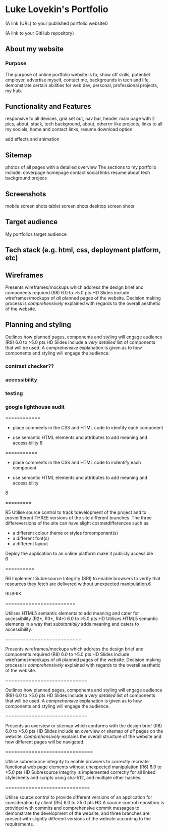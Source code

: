 # Luke Lovekin's Portfolio

    

(A link (URL) to your published portfolio website0

(A link to your GitHub repository)
               
## About my website  
### Purpose
The purpose of online portfolio website is to, show off skills, potentiel employer, advertise myself, contact me, backgrounds in tech and life, demonstrate certain abilities for web dev, personal, professional projects, my hub.



## Functionality and Features

responsive to all devices, grid set out, nav bar, header
main page with 2 pics, about, stack, tech background, about, otherrrr like projects, links to all my socials, home and contact links, resume download option

add effects and animation

## Sitemap

photos of all pages with a detailed overview
The sections to my portfolio include:
coverpage
homepage
contact
social links
resume
about
tech background
projecs


## Screenshots

mobile screen shots
tablet screen shots
desktop screen shots



## Target audience

My portfolios target audience


## Tech stack (e.g. html, css, deployment platform, etc)

## Wireframes

Presents wireframes/mockups which address the design brief and components required (R8)
6.0 to >5.0 pts
HD
Slides include wireframes/mockups of *all* planned pages of the website. Decision making process is *comprehensively* explained with regards to the overall aesthetic of the website.

## Planning and styling

Outlines how planned pages, components and styling will engage audience (R9)
6.0 to >5.0 pts
HD
Slides include a *very detailed* list of components that will be used. A *comprehensive* explanation is given as to how components and styling will engage the audience.


### contrast checker??
### accessibility
### testing
### google lighthouse audit


============


- place comments in the CSS and HTML code to identify each component

- use semantic HTML elements and attributes to add meaning and accessibility
8

===========

- place comments in the CSS and HTML code to indentify each component

- use semantic HTML elements and attributes to add meaning and accessibility

8

=========

R5	Utilise source control to track tdevelopment of the project and to providifferent THREE versions of the site different branches. The three differeversions of the site can have slight cosmetdifferences such as:
- a different colour theme or styles forcomponent(s)
- a different font(s)
- a different layout

Deploy the application to an online platform make it publicly accessible	
6

==========

R6	Implement Subresource Integrity (SRI) to enable browsers to verify that resources they fetch are delivered without unexpected manipulation.6







RUBRIK

========================

Utilises HTML5 semantic elements to add meaning and cater for accessibility (R2*, R3*, R4*)
6.0 to >5.0 pts
HD
Utilises HTML5 semantic elements in a way that *substantially* adds meaning and caters to accessibility.

==========================

Presents wireframes/mockups which address the design brief and components required (R8)
6.0 to >5.0 pts
HD
Slides include wireframes/mockups of *all* planned pages of the website. Decision making process is *comprehensively* explained with regards to the overall aesthetic of the website.

============================

Outlines how planned pages, components and styling will engage audience (R9)
6.0 to >5.0 pts
HD
Slides include a *very detailed* list of components that will be used. A *comprehensive* explanation is given as to how components and styling will engage the audience.

============================

Presents an overview or sitemap which conforms with the design brief (R6)
6.0 to >5.0 pts
HD
Slides include an overview or sitemap of *all* pages on the website. *Comprehensively* explains the overall structure of the website and how different pages will be navigated.


==============================

Utilise subresource integrity to enable browsers to correctly recreate functional web page elements without unexpected manipulation (R6)
6.0 to >5.0 pts
HD
Subresource integrity is implemented correctly for all linked stylesheets and scripts using sha-512, and multiple other hashes.

=============================

Utilise source control to provide different versions of an application for consideration by client (R5)
6.0 to >5.0 pts
HD
A source control repository is provided with commits and comprehensive commit messages to demonstrate the development of the website, and three branches are present with slightly different versions of the website according to the requirements.